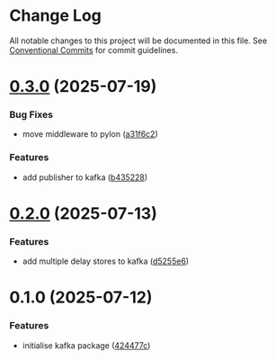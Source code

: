 # Change Log

All notable changes to this project will be documented in this file.
See [Conventional Commits](https://conventionalcommits.org) for commit guidelines.

# [0.3.0](https://github.com/lindorm-io/monorepo/compare/@lindorm/kafka@0.2.0...@lindorm/kafka@0.3.0) (2025-07-19)

### Bug Fixes

- move middleware to pylon ([a31f6c2](https://github.com/lindorm-io/monorepo/commit/a31f6c20c35629f6c905d657fd53d5b423636c60))

### Features

- add publisher to kafka ([b435228](https://github.com/lindorm-io/monorepo/commit/b4352283624dfc94ec179592f178d507775e61e1))

# [0.2.0](https://github.com/lindorm-io/monorepo/compare/@lindorm/kafka@0.1.0...@lindorm/kafka@0.2.0) (2025-07-13)

### Features

- add multiple delay stores to kafka ([d5255e6](https://github.com/lindorm-io/monorepo/commit/d5255e6fd03ae1fdefdcca36cb54920492b32308))

# 0.1.0 (2025-07-12)

### Features

- initialise kafka package ([424477c](https://github.com/lindorm-io/monorepo/commit/424477cc8eb154f80c4e207da316ddf462184f89))
